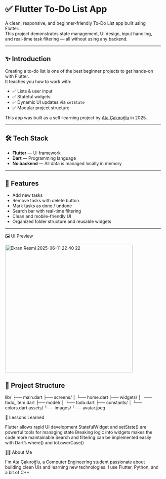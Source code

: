 # ✅ Flutter To-Do List App

A clean, responsive, and beginner-friendly To-Do List app built using Flutter.  
This project demonstrates state management, UI design, input handling, and real-time task filtering — all without using any backend.

---

## ✨ Introduction

Creating a to-do list is one of the best beginner projects to get hands-on with Flutter.  
It teaches you how to work with:

- ✅ Lists & user input
- ✅ Stateful widgets
- ✅ Dynamic UI updates via `setState`
- ✅ Modular project structure

This app was built as a self-learning project by [Ata Çakıroğlu](https://github.com/cako1911) in 2025.

---

## 🛠️ Tech Stack

- **Flutter** — UI framework  
- **Dart** — Programming language  
- **No backend** — All data is managed locally in memory

---

## 📱 Features

- Add new tasks
- Remove tasks with delete button
- Mark tasks as done / undone
- Search bar with real-time filtering
- Clean and mobile-friendly UI
- Organized folder structure and reusable widgets

---

🖼️ UI Preview

<img width="413" alt="Ekran Resmi 2025-06-11 22 40 22" src="https://github.com/user-attachments/assets/d4ffe34c-d70f-45d6-8ee1-4a14263d0c96" />


## 📁 Project Structure

lib/
├── main.dart
├── screens/
│ └── home.dart
├── widgets/
│ └── todo_item.dart
├── model/
│ └── todo.dart
├── constants/
│ └── colors.dart
assets/
└── images/
└── avatar.jpeg

💬 Lessons Learned

Flutter allows rapid UI development
StatefulWidget and setState() are powerful tools for managing state
Breaking logic into widgets makes the code more maintainable
Search and filtering can be implemented easily with Dart’s where() and toLowerCase()

👨‍💻 About Me

I'm Ata Çakıroğlu, a Computer Engineering student passionate about building clean UIs and learning new technologies. I use Flutter, Python, and a bit of C++
